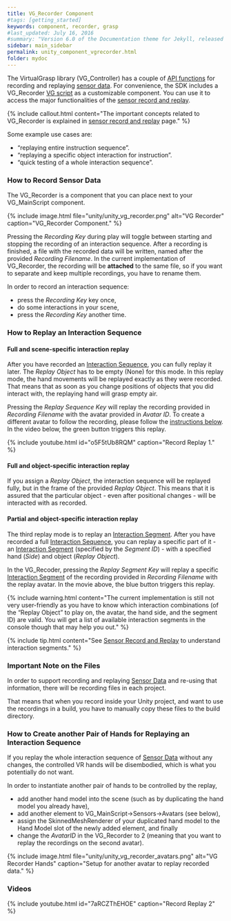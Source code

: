 ```yaml
---
title: VG_Recorder Component
#tags: [getting_started]
keywords: component, recorder, grasp
#last_updated: July 16, 2016
#summary: "Version 6.0 of the Documentation theme for Jekyll, released July 4, 2016, implements relative links so you can view the files offline or on any server without configuring urls and baseurls. Additionally, you can store pages in subdirectories. Templates for alerts and images are available."
sidebar: main_sidebar
permalink: unity_component_vgrecorder.html
folder: mydoc
---
```


The VirtualGrasp library (VG_Controller) has a couple of [API functions](VirtualGrasp_UnityAPI.html#setprocessbyrecordedframe) 
for recording and replaying <a href="#" data-toggle="tooltip" data-original-title="{{site.data.glossary.SensorData}}">sensor data</a>. For convenience, the SDK includes a VG_Recorder <a href="#" data-toggle="tooltip" data-original-title="{{site.data.glossary.VGScript}}">VG script</a> as a customizable component. You can use it to access the major functionalities of the [sensor record and replay](sensor_record_replay.html#sensor-record-replay).

{% include callout.html content="The important concepts related to VG_Recorder is explained in [sensor record and replay](sensor_record_replay.html#sensor-record-replay) page." %}

Some example use cases are:
* “replaying entire instruction sequence”.
* “replaying a specific object interaction for instruction”.
* “quick testing of a whole interaction sequence”.

### How to Record Sensor Data

The VG_Recorder is a component that you can place next to your VG_MainScript component.

{% include image.html file="unity/unity_vg_recorder.png" alt="VG Recorder" caption="VG_Recorder Component." %}

Pressing the _Recording Key_ during play will toggle between starting and stopping the recording of an interaction sequence.
After a recording is finished, a file with the recorded data will be written, named after the provided _Recording Filename_. 
In the current implementation of VG_Recorder, the recording will be **attached** to the same file, so if you want to separate and keep multiple recordings, 
you have to rename them.

In order to record an interaction sequence:
* press the _Recording Key_ key once, 
* do some interactions in your scene, 
* press the _Recording Key_ another time.

### How to Replay an Interaction Sequence

#### Full and scene-specific interaction replay

After you have recorded an <a href="#" data-toggle="tooltip" data-original-title="{{site.data.glossary.InteractionSequence}}">Interaction Sequence</a>, you can fully replay it later. The _Replay Object_ has to be empty (None) for this mode. In this replay mode, the hand movements will be replayed exactly as they were recorded. That means that as soon as you change positions of objects that you did interact with, the replaying hand will grasp empty air. 

Pressing the _Replay Sequence Key_ will replay the recording provided in _Recording Filename_ with the avatar provided in _Avatar ID_. To create a different avatar to follow the recording, please follow the [instructions below](#how-to-create-another-pair-of-hands-for-replaying-an-interaction-sequence). In the video below, the green button triggers this replay.

{% include youtube.html id="o5F5tUb8RQM" caption="Record Replay 1." %}

#### Full and object-specific interaction replay

If you assign a _Replay Object_, the interaction sequence will be replayed fully, but in the frame of the provided _Replay Object_. This means that it is assured that the particular object - even after positional changes - will be interacted with as recorded.

#### Partial and object-specific interaction replay

The third replay mode is to replay an <a href="#" data-toggle="tooltip" data-original-title="{{site.data.glossary.InteractionSegment}}">Interaction Segment</a>. After you have recorded a full <a href="#" data-toggle="tooltip" data-original-title="{{site.data.glossary.InteractionSequence}}">Interaction Sequence</a>, you can replay a specific part of it - an <a href="#" data-toggle="tooltip" data-original-title="{{site.data.glossary.InteractionSegment}}">Interaction Segment</a> (specified by the _Segment ID_) - with a specified hand (_Side_) and object (_Replay Object_). 

In the VG_Recoder, pressing the _Replay Segment Key_ will replay a specific 
<a href="#" data-toggle="tooltip" data-original-title="{{site.data.glossary.InteractionSegment}}">Interaction Segment</a>
of the recording provided in _Recording Filename_ with the replay avatar. In the movie above, the blue button triggers this replay.

{% include warning.html content="The current implementation is still not very user-friendly as you have to
know which interaction combinations (of the “Replay Object” to play on, the avatar, the hand side, and the segment ID) are valid. 
You will get a list of available interaction segments in the console though that may help you out." %}
 
{% include tip.html content="See [Sensor Record and Replay](sensor_record_replay.html#background) to understand interaction segments." %}

### Important Note on the Files

In order to support recording and replaying <a href="#" data-toggle="tooltip" data-original-title="{{site.data.glossary.SensorData}}">Sensor Data</a>
 and re-using that information, there will be recording files in each project.

That means that when you record inside your Unity project, and want to use the recordings in a build, you have to manually copy these files to the build directory.

### How to Create another Pair of Hands for Replaying an Interaction Sequence

If you replay the whole interaction sequence of <a href="#" data-toggle="tooltip" data-original-title="{{site.data.glossary.SensorData}}">Sensor Data</a>
 without any changes, the controlled VR hands will be disembodied, which is what you potentially do not want. 

In order to instantiate another pair of hands to be controlled by the replay, 
* add another hand model into the scene (such as by duplicating the hand model you already have), 
* add another element to VG_MainScript→Sensors→Avatars (see below), 
* assign the SkinnedMeshRenderer of your duplicated hand model to the Hand Model slot of the newly added element, and finally 
* change the _AvatarID_ in the VG_Recorder to 2 (meaning that you want to replay the recordings on the second avatar).

{% include image.html file="unity/unity_vg_recorder_avatars.png" alt="VG Recorder Hands" caption="Setup for another avatar to replay recorded data." %}

### Videos


{% include youtube.html id="7aRCZThEHOE" caption="Record Replay 2" %}

